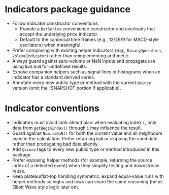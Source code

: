 # Indicators package guidance

- Follow indicator constructor conventions:
  - Provide a `BarSeries` convenience constructor and overloads that accept the underlying price indicator.
  - Default to the canonical time frames (e.g., 12/26/9 for MACD-style oscillators) when meaningful.
- Prefer composing with existing helper indicators (e.g., `BinaryOperation`, `VolumeIndicator`) rather than reimplementing arithmetic.
- Always guard against zero-volume or NaN inputs and propagate `NaN` using `NaN.NaN` for undefined results.
- Expose companion helpers such as signal lines or histograms when an indicator has a standard derived series.
- Annotate every new public type or method with the current `@since` version (omit the -SNAPSHOT portion if applicable).


# Indicator conventions

- Indicators must avoid look-ahead bias: when evaluating index `i`, only data from `getBeginIndex()` through `i` may influence the result.
- Guard against `Num.isNaN()` for both the current value and all neighbours used in the calculation. Prefer returning `NaN` or skipping the candidate rather than propagating bad data silently.
- Add `@since` tags to every new public type or method introduced in this package.
- Prefer exposing helper methods (for example, returning the source index of a detected event) when they simplify testing and downstream reuse.
- Keep plateau/flat-top handling symmetric: expand equal-value runs with helper methods so highs and lows can share the same reasoning (helps Elliott Wave style logic later on).
